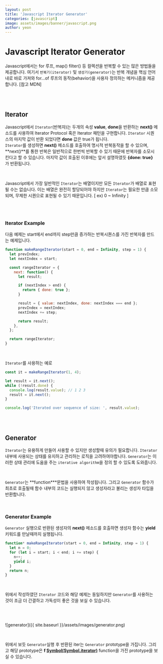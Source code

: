 ```yaml
---
layout: post
title: 'Javascript Iterator Generator'
categories: [javascript]
image: assets/images/banner/javascript.png
author: yeon
---
```


# Javascript Iterator Generator

Javascript에서는 for 루프, map() filter() 등 컬렉션을 반복할 수 있는 많은 방법들을 제공합니다. 여기서 `반복기(iterator)` 및 `생성기(generator)`는 반복 개념을 핵심 언어 내로 바로 가져와 for...of 루프의 동작(behavior)을 사용자 정의하는 메커니즘을 제공합니다. [참고 MDN]

<br><br>

## Iterator

Javascript에서 `Iterator`(반복자)는 두개의 속성 **value**, **done**을 반환하는 **next()** 메소드를 사용하여 Iterator Protocol 혹은 Iterator 패턴을 구현합니다. `Iterator` 시퀀스의 마지막 값이 반환 되었다면 **done** 값은 true가 됩니다. <br>
`Iterator`를 생성하면 **next()** 메소드를 호출하여 명시적 반복동작을 할 수 있으며, **next()**를 통한 반복은 일반적으로 한번씩 반복할 수 있기 때문에 반복자를 소모시킨다고 할 수 있습니다. 마지막 값이 호출된 이후에는 앞서 설명하였듯 **{done: true}** 가 반환됩니다. <br>

<br>

Javascript에서 가장 일반적인 `Iterator`는 배열이지만 모든 `Iterator`가 배열로 표현될 수는 없습니다. 이는 배열은 완전히 할당되어야 하지만 `Iterator`는 필요한 만큼 소모되며, 무제한 시퀀으로 표현될 수 있기 때문입니다. [ ex) 0 ~ Infinity ] <br>

<br><br>

### Iterator Example

다음 예제는 start에서 end까지 step만큼 증가하는 반복시퀀스를 가진 반복자를 만드는 예제입니다.

```javascript
function makeRangeIterator(start = 0, end = Infinity, step = 1) {
  let prevIndex;
  let nextIndex = start;

  const rangeIterator = {
    next: function() {
      let result;

      if (nextIndex > end) {
        return { done: true };
      }

      result = { value: nextIndex, done: nextIndex === end };
      prevIndex = nextIndex;
      nextIndex += step;

      return result;
    },
  };

  return rangeIterator;
}
```

<br>

`Iterator`를 사용하는 예로

```javascript
const it = makeRangeIterator(1, 4);

let result = it.next();
while (!result.done) {
  console.log(result.value); // 1 2 3
  result = it.next();
}

console.log('Iterated over sequence of size: ', result.value);
```

<br><br>

## Generator

`Iterator`는 유용하게 만들어 사용할 수 있지만 생성할때 유의가 필요합니다. `Iterator` 내부에 사용되는 상태를 유지하고 관리하는 로직을 고려하여야합니다. `Generator`는 이러한 상태 관리에 도움을 주는 `iterative algorithm`을 정의 할 수 있도록 도와줍니다. <br>

<br>

`Generator`는 **function\***문법을 사용하여 작성됩니다. 그리고 `Generator` 함수가 최초로 호출될때 함수 내부의 코드는 실행되지 않고 생성자라고 불리는 생성자 타입을 반환합니다. <br>

<br>

### Generator Example

`Generator` 실행으로 반환된 생성자의 **next()** 메소드를 호출하면 생성자 함수는 **yield** 키워드를 만날때까지 실행됩니다.

```javascript
function* makeRangeIterator(start = 0, end = Infinity, step = 1) {
  let n = 0;
  for (let i = start; i < end; i += step) {
    n++;
    yield i;
  }
  return n;
}
```

<br>

위에서 작성하였던 `Iterator` 코드와 해당 예제는 동일하지만 `Generator`를 사용하는 것이 조금 더 간결하고 가독성이 좋은 것을 보실 수 있습니다.

<br><br>

![generator]({{ site.baseurl }}/assets/images/generator.png)

<br>

위에서 보듯 `Generator`실행 후 반환된 iter는 `Generator` prototype을 가집니다. 그리고 해당 prototype은 **f [Symbol(Symbol.iterator)]()** function을 가진 prototype을 보실 수 있습니다.

<br><br><br>
